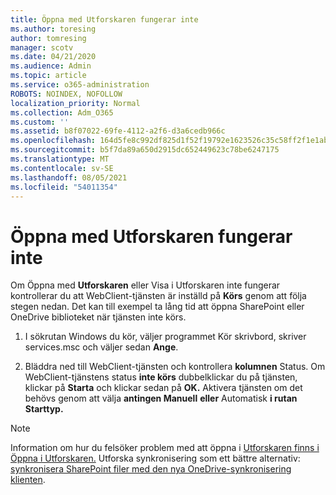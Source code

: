 ```yaml
---
title: Öppna med Utforskaren fungerar inte
ms.author: toresing
author: tomresing
manager: scotv
ms.date: 04/21/2020
ms.audience: Admin
ms.topic: article
ms.service: o365-administration
ROBOTS: NOINDEX, NOFOLLOW
localization_priority: Normal
ms.collection: Adm_O365
ms.custom: ''
ms.assetid: b8f07022-69fe-4112-a2f6-d3a6cedb966c
ms.openlocfilehash: 164d5fe8c992df825d1f52f19792e1623526c35c58ff2f1e1ab601fdcf5f0f53
ms.sourcegitcommit: b5f7da89a650d2915dc652449623c78be6247175
ms.translationtype: MT
ms.contentlocale: sv-SE
ms.lasthandoff: 08/05/2021
ms.locfileid: "54011354"
---
```

# <a name="open-with-explorer-isnt-working"></a>Öppna med Utforskaren fungerar inte

Om Öppna med  **Utforskaren** eller Visa i Utforskaren inte fungerar kontrollerar du att WebClient-tjänsten är inställd på **Körs** genom att följa stegen nedan. Det kan till exempel ta lång tid att öppna SharePoint eller OneDrive biblioteket när tjänsten inte körs. 
  
1. I sökrutan Windows du kör, väljer programmet Kör skrivbord, skriver services.msc och väljer sedan **Ange**.
    
2. Bläddra ned till WebClient-tjänsten och kontrollera **kolumnen** Status. Om WebClient-tjänstens status **inte körs** dubbelklickar du på tjänsten, klickar på **Starta** och klickar sedan på **OK.** Aktivera tjänsten om det behövs genom att välja **antingen Manuell** **eller** Automatisk **i rutan Starttyp.** 
    
> [!NOTE]
> Information om hur du felsöker problem med att öppna i [Utforskaren finns i Öppna i Utforskaren.](https://go.microsoft.com/fwlink/?linkid=871665) Utforska synkronisering som ett bättre alternativ: [synkronisera SharePoint filer med den nya OneDrive-synkronisering klienten](https://go.microsoft.com/fwlink/?linkid=871666). 
  

